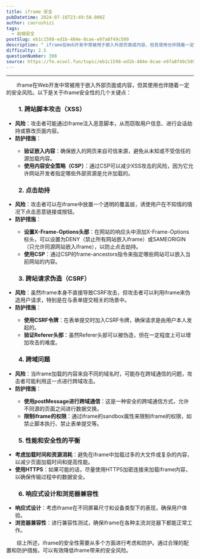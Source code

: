 ```yaml
---
title: iframe 安全
pubDatetime: 2024-07-18T23:49:58.000Z
author: caorushizi
tags:
  - 前端安全
postSlug: eb1c1598-ed1b-484e-8cae-e97a8f49c509
description: " iframe在Web开发中常被用于嵌入外部页面或内容，但其使用也伴随着一定的安全风险。以下是关于iframe安全性的几个关键点：1. 跨站脚本攻击（XSS）风险：攻击者可能通过iframe注入恶意脚本，从而窃取用户信息、进行会话劫持或篡改页面内容。防护措施：验证嵌入内容：确保嵌入的网页来自可信来源，避免从未知或不受信任的源加载内容。使用内容安全策略（CSP）：通过CSP可以减少XSS攻击的风险，"
difficulty: 2.5
questionNumber: 308
source: https://fe.ecool.fun/topic/eb1c1598-ed1b-484e-8cae-e97a8f49c509
---
```


<p></p>

---

<p style="text-align:start;text-indent:2em;">iframe在Web开发中常被用于嵌入外部页面或内容，但其使用也伴随着一定的安全风险。以下是关于iframe安全性的几个关键点：</p><h3 style="text-align:start;text-indent:2em;">1. 跨站脚本攻击（XSS）</h3><ul><li><strong>风险</strong>：攻击者可能通过iframe注入恶意脚本，从而窃取用户信息、进行会话劫持或篡改页面内容。</li><li><strong>防护措施</strong>：</li><ul><li><strong>验证嵌入内容</strong>：确保嵌入的网页来自可信来源，避免从未知或不受信任的源加载内容。</li><li><strong>使用内容安全策略（CSP）</strong>：通过CSP可以减少XSS攻击的风险，因为它允许网站开发者指定哪些外部资源是允许加载的。</li></ul></ul><p></p><h3 style="text-align:start;text-indent:2em;">2. 点击劫持</h3><ul><li><strong>风险</strong>：攻击者可以在iframe中放置一个透明的覆盖层，诱使用户在不知情的情况下点击恶意链接或按钮。</li><li><strong>防护措施</strong>：</li><ul><li><strong>设置X-Frame-Options头部</strong>：在网站的响应头中添加X-Frame-Options标头，可以设置为DENY（禁止所有网站嵌入iframe）或SAMEORIGIN（只允许同源网站嵌入iframe），以防止点击劫持。</li><li><strong>使用CSP</strong>：通过CSP的frame-ancestors指令来指定哪些网站可以嵌入当前网站的内容。</li></ul></ul><p></p><h3 style="text-align:start;text-indent:2em;">3. 跨站请求伪造（CSRF）</h3><ul><li><strong>风险</strong>：虽然iframe本身不直接导致CSRF攻击，但攻击者可以利用iframe来伪造用户请求，特别是在与表单提交相关的场景中。</li><li><strong>防护措施</strong>：</li><ul><li><strong>使用CSRF令牌</strong>：在表单提交时加入CSRF令牌，确保请求是由用户本人发起的。</li><li><strong>验证Referer头部</strong>：虽然Referer头部可以被伪造，但在一定程度上可以增加攻击的难度。</li></ul></ul><p></p><h3 style="text-align:start;text-indent:2em;">4. 跨域问题</h3><ul><li><strong>风险</strong>：当iframe加载的内容来自不同的域名时，可能存在跨域通信的问题，攻击者可能利用这一点进行跨域攻击。</li><li><strong>防护措施</strong>：</li><ul><li><strong>使用postMessage进行跨域通信</strong>：这是一种安全的跨域通信方式，允许不同源的页面之间进行数据交换。</li><li><strong>限制iframe的权限</strong>：通过iframe的sandbox属性来限制iframe的权限，如禁止脚本执行、禁止表单提交等。</li></ul></ul><p></p><h3 style="text-align:start;text-indent:2em;">5. 性能和安全性的平衡</h3><ul><li><strong>考虑加载时间和资源消耗</strong>：避免在iframe中加载过多的大文件或复杂的内容，以减少页面加载时间和提高性能。</li><li><strong>使用HTTPS</strong>：如果可能的话，尽量使用HTTPS加密连接来加载iframe内容，以确保传输过程中的数据安全。</li></ul><h3 style="text-align:start;text-indent:2em;">6. 响应式设计和浏览器兼容性</h3><ul><li><strong>响应式设计</strong>：考虑iframe在不同屏幕尺寸和设备类型下的表现，确保用户体验。</li><li><strong>浏览器兼容性</strong>：进行兼容性测试，确保iframe在各种主流浏览器下都能正常工作。</li></ul><p style="text-align:start;text-indent:2em;">综上所述，iframe的安全性需要从多个方面进行考虑和防护。通过合理的配置和防护措施，可以有效降低iframe带来的安全风险。</p>
